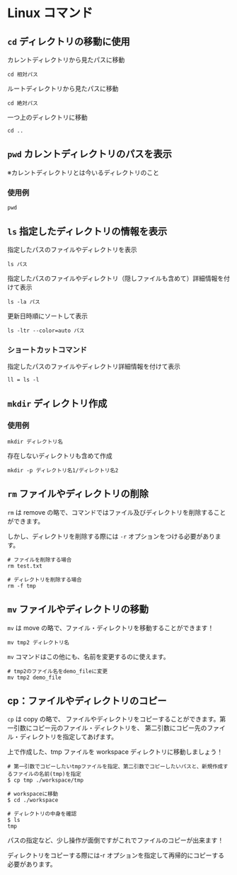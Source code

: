 # Linux コマンド

## `cd` ディレクトリの移動に使用

カレントディレクトリから見たパスに移動

```
cd 相対パス
```

ルートディレクトリから見たパスに移動

```
cd 絶対パス
```

一つ上のディレクトリに移動

```
cd ..
```

## `pwd` カレントディレクトリのパスを表示

※カレントディレクトリとは今いるディレクトリのこと

### 使用例

```
pwd
```

## `ls` 指定したディレクトリの情報を表示

指定したパスのファイルやディレクトリを表示

```
ls パス
```

指定したパスのファイルやディレクトリ（隠しファイルも含めて）詳細情報を付けて表示

```
ls -la パス
```

更新日時順にソートして表示

```
ls -ltr --color=auto パス
```

### ショートカットコマンド

指定したパスのファイルやディレクトリ詳細情報を付けて表示

```
ll = ls -l
```

## `mkdir` ディレクトリ作成

### 使用例

```
mkdir ディレクトリ名
```

存在しないディレクトリも含めて作成

```
mkdir -p ディレクトリ名1/ディレクトリ名2
```

## `rm` ファイルやディレクトリの削除

`rm` は remove の略で、コマンドではファイル及びディレクトリを削除することができます。

しかし、ディレクトリを削除する際には `-r` オプションをつける必要があります。

```
# ファイルを削除する場合
rm test.txt

# ディレクトリを削除する場合
rm -f tmp
```

## `mv` ファイルやディレクトリの移動

`mv` は move の略で、ファイル・ディレクトリを移動することができます！

```
mv tmp2 ディレクトリ名
```

`mv` コマンドはこの他にも、名前を変更するのに使えます。

```
# tmp2のファイル名をdemo_fileに変更
mv tmp2 demo_file
```

## cp：ファイルやディレクトリのコピー

`cp` は copy の略で、
ファイルやディレクトリをコピーすることができます。第一引数にコピー元のファイル・ディレクトリを、 第二引数にコピー先のファイル・ディレクトリを指定してあげます。

上で作成した、tmp ファイルを workspace ディレクトリに移動しましょう！

```
# 第一引数でコピーしたいtmpファイルを指定、第二引数でコピーしたいパスと、新規作成するファイルの名前(tmp)を指定
$ cp tmp ./workspace/tmp

# workspaceに移動
$ cd ./workspace

# ディレクトリの中身を確認
$ ls
tmp
```

パスの指定など、少し操作が面倒ですがこれでファイルのコピーが出来ます！

ディレクトリをコピーする際には-r オプションを指定して再帰的にコピーする必要があります。
